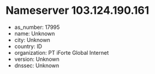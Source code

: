 # Nameserver 103.124.190.161

* as_number: 17995
* name: Unknown
* city: Unknown
* country: ID
* organization: PT iForte Global Internet
* version: Unknown
* dnssec: Unknown
